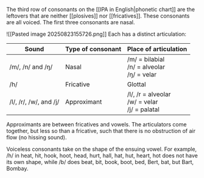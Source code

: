 The third row of consonants on the [[IPA in English|phonetic chart]] are the leftovers that are neither [[plosives]] nor [[fricatives]]. These consonants are all voiced. The first three consonants are nasal.

![[Pasted image 20250823155726.png]]
Each has a distinct articulation:

| Sound                  | Type of consonant | Place of articulation                              |
| ---------------------- | ----------------- | -------------------------------------------------- |
| /m/, /n/ and /ŋ/       | Nasal             | /m/ = bilabial<br>/n/ =  alveolar<br>/ŋ/ = velar   |
| /h/                    | Fricative         | Glottal                                            |
| /l/, /r/, /w/, and /j/ | Approximant       | /l/, /r = alveolar<br>/w/ = velar<br>/j/ = palatal |
Approximants are between fricatives and vowels. The articulators come together, but less so than  a fricative, such that there is no obstruction of air flow (no hissing sound).

Voiceless consonants take on the shape of the ensuing vowel. For example, /h/ in heat, hit, hook, hoot, head, hurt, hall, hat, hut, heart, hot does not have its own shape, while /b/ does beat, bit, book, boot, bed, Bert, bat, but Bart, Bombay.

